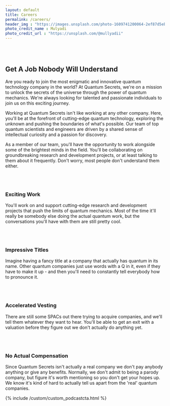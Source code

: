 ```yaml
---
layout: default
title: Careers
permalink: /careers/
header_img : "https://images.unsplash.com/photo-1609741200064-2ef87d5eb200?ixlib=rb-4.0.3&ixid=MnwxMjA3fDB8MHxwaG90by1wYWdlfHx8fGVufDB8fHx8&auto=format&fit=crop&w=2070&q=80"
photo_credit_name : Mulyadi
photo_credit_url : "https://unsplash.com/@mullyadii"
---
```

<br><br>
<h2 class="display-5">Get A Job Nobody Will Understand</h2>

Are you ready to join the most enigmatic and innovative quantum technology company in the world? At Quantum Secrets, we're on a mission to unlock the secrets of the universe through the power of quantum mechanics. We're always looking for talented and passionate individuals to join us on this exciting journey.

Working at Quantum Secrets isn't like working at any other company. Here, you'll be at the forefront of cutting-edge quantum technology, exploring the unknown and pushing the boundaries of what's possible. Our team of top quantum scientists and engineers are driven by a shared sense of intellectual curiosity and a passion for discovery. 

As a member of our team, you'll have the opportunity to work alongside some of the brightest minds in the field.  You'll be collaborating on groundbreaking research and development projects, or at least talking to them about it frequently. Don't worry, most people don't understand them either.


<br><br>

<h3 class="display-5">Exciting Work</h3>

You'll work on and support cutting-edge research and development projects that push the limits of quantum mechanics. Most of the time it'll really be somebody else doing the actual quantum work, but the conversations you'll have with them are still pretty cool.

<br><br>

<h3 class="display-5">Impressive Titles</h3>

Imagine having a fancy title at a company that actually has quantum in its name. Other quantum companies just use words with a Q in it, even if they have to make it up - and then you'll need to constantly tell everybody how to pronounce it.

<br><br>

<h3 class="display-5">Accelerated Vesting</h3>

There are still some SPACs out there trying to acquire companies, and we'll tell them whatever they want to hear. You'll be able to get an exit with a valuation before they figure out we don't actually do anything yet.

<br><br>

<h3 class="display-5">No Actual Compensation</h3>
Since Quantum Secrets isn't actually a real company we don't pay anybody anything or give any benefits. Normally, we don't admit to being a parody company, but figure it's worth mentioning so you don't get your hopes up. We know it's kind of hard to actually tell us apart from the 'real' quantum companies.

{% include /custom/custom_podcastcta.html %}
